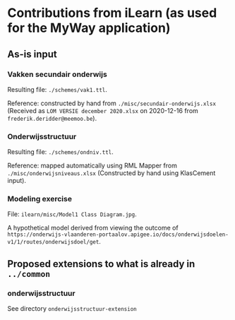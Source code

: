 # Contributions from iLearn (as used for the MyWay application)

## As-is input

### Vakken secundair onderwijs

Resulting file: `./schemes/vak1.ttl`.

Reference: constructed by hand from `./misc/secundair-onderwijs.xlsx` (Received as `LOM VERSIE december 2020.xlsx` on 2020-12-16 from `frederik.deridder@meemoo.be`).

### Onderwijsstructuur

Resulting file: `./schemes/ondniv.ttl`.

Reference: mapped automatically using RML Mapper from `./misc/onderwijsniveaus.xlsx` (Constructed by hand using KlasCement input).

### Modeling exercise

File: `ilearn/misc/Model1 Class Diagram.jpg`.

A hypothetical model derived from viewing the outcome of `https://onderwijs-vlaanderen-portaalov.apigee.io/docs/onderwijsdoelen-v1/1/routes/onderwijsdoel/get`.

## Proposed extensions to what is already in `../common`

### onderwijsstructuur

See directory `onderwijsstructuur-extension`

